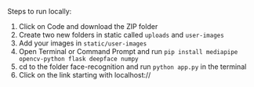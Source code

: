 Steps to run locally:
1. Click on Code and download the ZIP folder
2. Create two new folders in static called `uploads` and `user-images`
4. Add your images in `static/user-images`
5. Open Terminal or Command Prompt and run `pip install mediapipe opencv-python flask deepface numpy`
6. cd to the folder face-recognition and run `python app.py` in the terminal
7. Click on the link starting with localhost://
